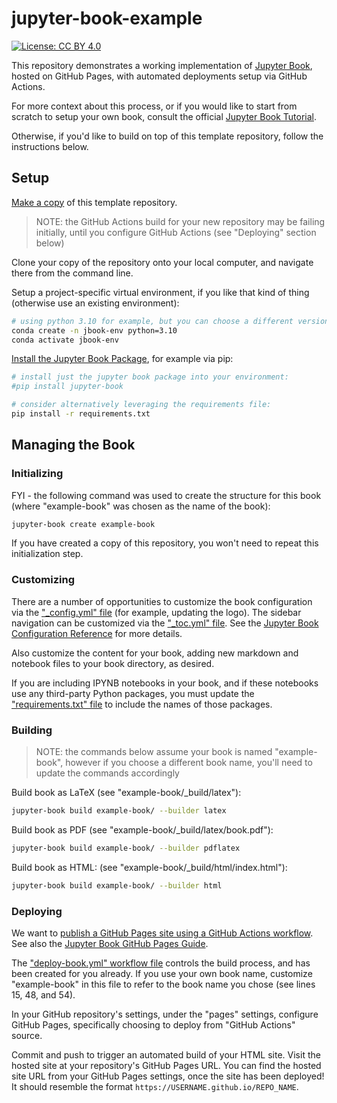 # jupyter-book-example

[![License: CC BY 4.0](https://img.shields.io/badge/License-CC_BY_4.0-lightgrey.svg)](https://creativecommons.org/licenses/by/4.0/)

This repository demonstrates a working implementation of [Jupyter Book](https://jupyterbook.org/), hosted on GitHub Pages, with automated deployments setup via GitHub Actions.

For more context about this process, or if you would like to start from scratch to setup your own book, consult the official [Jupyter Book Tutorial](https://jupyterbook.org/en/stable/start/your-first-book.html).

Otherwise, if you'd like to build on top of this template repository, follow the instructions below.

## Setup

[Make a copy](https://docs.github.com/en/repositories/creating-and-managing-repositories/creating-a-repository-from-a-template) of this template repository.

> NOTE: the GitHub Actions build for your new repository may be failing initially, until you configure GitHub Actions (see "Deploying" section below)

Clone your copy of the repository onto your local computer, and navigate there from the command line.

Setup a project-specific virtual environment, if you like that kind of thing (otherwise use an existing environment):

```sh
# using python 3.10 for example, but you can choose a different version if you'd like:
conda create -n jbook-env python=3.10
conda activate jbook-env
```

[Install the Jupyter Book Package](https://jupyterbook.org/en/stable/start/overview.html#install-jupyter-book), for example via pip:

```sh
# install just the jupyter book package into your environment:
#pip install jupyter-book

# consider alternatively leveraging the requirements file:
pip install -r requirements.txt
```

## Managing the Book

### Initializing

FYI - the following command was used to create the structure for this book (where "example-book" was chosen as the name of the book):

```sh
jupyter-book create example-book
```

If you have created a copy of this repository, you won't need to repeat this initialization step.

### Customizing

There are a number of opportunities to customize the book configuration via the ["_config.yml" file](/example-book/_config.yml) (for example, updating the logo). The sidebar navigation can be customized via the ["_toc.yml" file](/example-book/_toc.yml). See the [Jupyter Book Configuration Reference](https://jupyterbook.org/customize/config.html) for more details.

Also customize the content for your book, adding new markdown and notebook files to your book directory, as desired.

If you are including IPYNB notebooks in your book, and if these notebooks use any third-party Python packages, you must update the ["requirements.txt" file](/requirements.txt) to include the names of those packages.

### Building

> NOTE: the commands below assume your book is named "example-book", however if you choose a different book name, you'll need to update the commands accordingly

Build book as LaTeX (see "example-book/_build/latex"):

```sh
jupyter-book build example-book/ --builder latex
```

Build book as PDF (see "example-book/_build/latex/book.pdf"):

```sh
jupyter-book build example-book/ --builder pdflatex
```

Build book as HTML: (see "example-book/_build/html/index.html"):

```sh
jupyter-book build example-book/ --builder html
```

### Deploying

We want to [publish a GitHub Pages site using a GitHub Actions workflow](https://docs.github.com/en/pages/getting-started-with-github-pages/configuring-a-publishing-source-for-your-github-pages-site#publishing-with-a-custom-github-actions-workflow). See also the [Jupyter Book GitHub Pages Guide](https://jupyterbook.org/en/stable/publish/gh-pages.html).

The ["deploy-book.yml" workflow file](/.github/workflows/deploy-book.yml) controls the build process, and has been created for you already. If you use your own book name, customize "example-book" in this file to refer to the book name you chose (see lines 15, 48, and 54).

In your GitHub repository's settings, under the "pages" settings, configure GitHub Pages, specifically choosing to deploy from "GitHub Actions" source.

Commit and push to trigger an automated build of your HTML site. Visit the hosted site at your repository's GitHub Pages URL. You can find the hosted site URL from your GitHub Pages settings, once the site has been deployed! It should resemble the format `https://USERNAME.github.io/REPO_NAME`.
